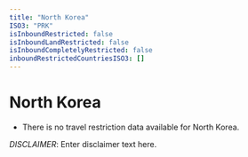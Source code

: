 ```yaml
---
title: "North Korea"
ISO3: "PRK"
isInboundRestricted: false
isInboundLandRestricted: false
isInboundCompletelyRestricted: false
inboundRestrictedCountriesISO3: []
---
```


# North Korea

* There is no travel restriction data available for North Korea.

*DISCLAIMER*: Enter disclaimer text here.
